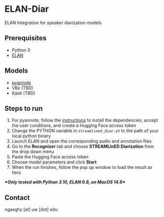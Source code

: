 # ELAN-Diar
ELAN Integration for speaker diarization models

## Prerequisites

* Python 3
* [ELAN](https://archive.mpi.nl/tla/elan)

## Models

* [pyannote](https://huggingface.co/pyannote/speaker-diarization)
* VBx (TBD)
* Kaldi (TBD)

## Steps to run

1. For pyannote, follow the [instructions](https://github.com/pyannote/pyannote-audio?tab=readme-ov-file#tldr) to install the dependencies, accept the user conditions, and create a Hugging Face access token
2. Change the PYTHON variable in `streamlined_diar.sh` to the path of your local python binary
3. Launch ELAN and open the corresponding audio and annotation files
4. Go to the **Recognizer** tab and choose **STREAMLInED Diarization** from the drop down menu
5. Paste the Hugging Face access token
6. Choose model parameters and click **Start**
7. When the run finishes, follow the pop up window to load the result as tiers

***\*Only tested with Python 3.10, ELAN 6.8, on MacOS 14.6\****

## Contact
ngaeghy [at] uw [dot] edu

